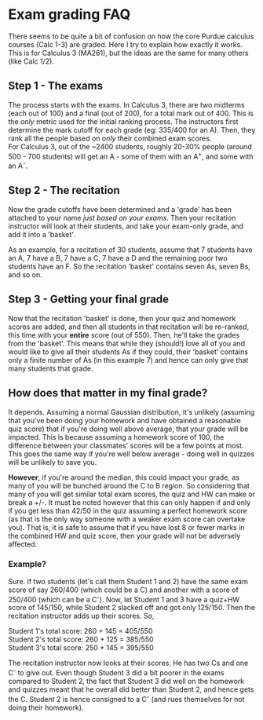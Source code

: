 # Exam grading FAQ
There seems to be quite a bit of confusion on how the core Purdue calculus courses (Calc 1-3) are graded. Here I try to explain how exactly it works.
This is for Calculus 3 (MA261), but the ideas are the same for many others (like Calc 1/2).
## Step 1 - The exams
The process starts with the exams. In Calculus 3, there are two midterms (each out of 100) and a final (out of 200), for a total mark out of 400. This is the *only* metric used for the initial ranking process.
The instructors first determine the mark cutoff for each grade (eg: 335/400 for an A). Then, they rank all the people based on *only* their combined exam scores.<br>For Calculus 3, out of the ~2400 students, roughly 20-30% people (around 500 - 700 students) will get an A - some of them with an A<sup>+</sup>, and some with an A<sup>-</sup>.
## Step 2 - The recitation
Now the grade cutoffs have been determined and a 'grade' has been attached to your name *just based on your exams*. Then your recitation instructor will look at their students, and take your exam-only grade, and add it into a 'basket'. 

As an example, for a recitation of 30 students, assume that 7 students have an A, 7 have a B, 7 have a C, 7 have a D and the remaining poor two students have an F. So the recitation 'basket' contains seven As, seven Bs, and so on.
## Step 3 - Getting your final grade

Now that the recitation 'basket' is done, then your quiz and homework scores are added, and then all students in that recitation will be re-ranked, this time with your **entire** score (out of 550). Then, he'll take the grades from the 'basket'. This means that while they (should!) love all of you and would like to give all their students As if they could, their 'basket' contains only a finite number of As (in this example 7) and hence can only give that many students that grade.
## How does that matter in my final grade?
It depends. Assuming a normal Gaussian distribution, it's unlikely (assuming that you've been doing your homework and have obtained a reasonable quiz score) that if you're doing well above average, that your grade will be impacted. This is because assuming a homework score of 100, the difference between your classmates' scores will be a few points at most. This goes the same way if you're well below average - doing well in quizzes will be unlikely to save you. 

**However**, if you're around the median, this could impact your grade, as many of you will be bunched around the C to B region. So considering that many of you will get similar total exam scores, the quiz and HW can make or break a +/-. It must be noted however that this can only happen if and only if you get less than 42/50 in the quiz assuming a perfect homework score (as that is the only way someone with a weaker exam score can overtake you). That is, it is safe to assume that if you have lost 8 or fewer marks in the combined HW and quiz score, then your grade will not be adversely affected.
### Example?
Sure. If two students (let's call them Student 1 and 2) have the same exam score of say 260/400 (which could be a C) and another with a score of 250/400 (which can be a C<sup>-</sup>). Now, let Student 1 and 3 have a quiz+HW score of 145/150, while Student 2 slacked off and got only 125/150. Then the recitation instructor adds up their scores. So,

Student 1's total score: 260 + 145 = 405/550 <br>
Student 2's total score: 260 + 125 = 385/550 <br>
Student 3's total score: 250 + 145 = 395/550

The recitation instructor now looks at their scores. He has two Cs and one C<sup>-</sup> to give out. Even though Student 3 did a bit poorer in the exams compared to Student 2, the fact that Student 3 did well on the homework and quizzes meant that he overall did better than Student 2, and hence gets the C. Student 2 is hence consigned to a C<sup>-</sup> (and rues themselves for not doing their homework).
